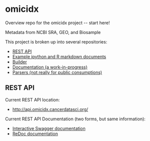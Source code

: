 # omicidx

Overview repo for the omicidx project -- start here!

Metadata from NCBI SRA, GEO, and Biosample

This project is broken up into several repositories:

- [REST API](https://github.com/omicidx/omicidx-api)
- [Example ipython and R markdown documents](https://github.com/omicidx/omicidx_examples)
- [Builder](https://github.com/omicidx/omicidx-builder)
- [Documentation (a work-in-progress)](https://github.com/omicidx/omicidx-docs)
- [Parsers (not really for public consumptions)](https://github.com/omicidx/omicidx-parsers)

## REST API

Current REST API location: 
- http://api.omicidx.cancerdatasci.org/

Current REST API Documentation (two forms, but same information):
- [Interactive Swagger documentation](http://api.omicidx.cancerdatasci.org/docs)
- [ReDoc documentation](http://api.omicidx.cancerdatasci.org/redoc)
